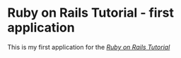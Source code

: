# Ruby on Rails Tutorial - first application

This is my first application for the [*Ruby on Rails Tutorial*](http://railstutorial.org)